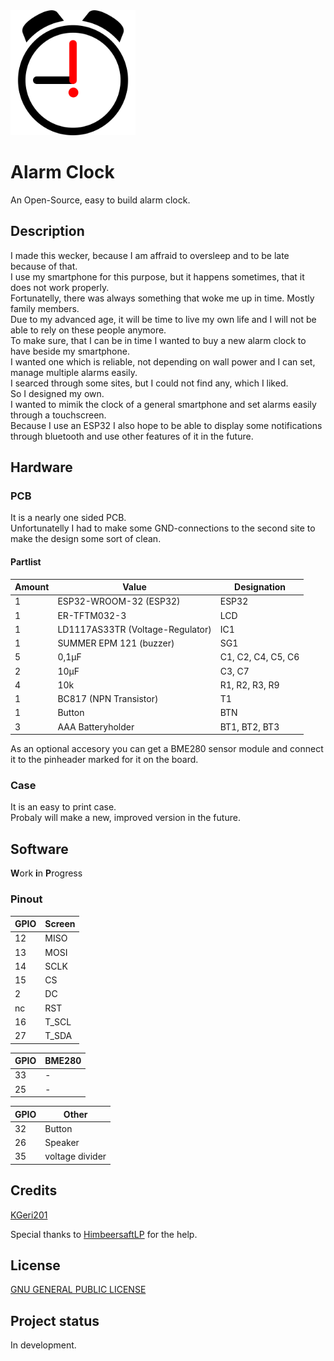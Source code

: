 <img src="AlarmClock.svg" alt="alarm clock" height="200"/>

# Alarm Clock
An Open-Source, easy to build alarm clock.

## Description
I made this wecker, because I am affraid to oversleep and to be late because of that.  
I use my smartphone for this purpose, but it happens sometimes, that it does not work properly.  
Fortunatelly, there was always something that woke me up in time. Mostly family members.  
Due to my advanced age, it will be time to live my own life and I will not be able to rely on these people anymore.  
To make sure, that I can be in time I wanted to buy a new alarm clock to have beside my smartphone.  
I wanted one which is reliable, not depending on wall power and I can set, manage multiple alarms easily.  
I searced through some sites, but I could not find any, which I liked.  
So I designed my own.  
I wanted to mimik the clock of a general smartphone and set alarms easily through a touchscreen.  
Because I use an ESP32 I also hope to be able to display some notifications through bluetooth and use other features of it in the future.   

## Hardware
### PCB
It is a nearly one sided PCB.   
Unfortunatelly I had to make some GND-connections to the second site to make the design some sort of clean.  

#### Partlist  
|Amount | Value | Designation
|-|-|-
| 1 | ESP32-WROOM-32 (ESP32) | ESP32 
| 1 | ER-TFTM032-3 | LCD 
| 1 | LD1117AS33TR (Voltage-Regulator) | IC1 
| 1 | SUMMER EPM 121 (buzzer) | SG1 
| 5 | 0,1µF | C1, C2, C4, C5, C6 
| 2 | 10µF | C3, C7 
| 4 | 10k | R1, R2, R3, R9 
| 1 | BC817 (NPN Transistor) | T1 
| 1 | Button | BTN 
| 3 | AAA Batteryholder | BT1, BT2, BT3  

As an optional accesory you can get a BME280 sensor module and connect it to the pinheader marked for it on the board.

### Case
It is an easy to print case.  
Probaly will make a new, improved version in the future.

## Software
**W**ork **i**n **P**rogress

### Pinout
|GPIO | Screen
|-|-
| 12 | MISO
| 13 | MOSI
| 14 | SCLK
| 15 | CS
| 2 | DC
| nc | RST
| 16 | T_SCL
| 27 | T_SDA

|GPIO | BME280
|-|-
|33|-
|25|-

|GPIO | Other
|-|-
|32| Button
|26| Speaker
|35| voltage divider

## Credits
[KGeri201](https://github.com/KGeri201)

Special thanks to [HimbeersaftLP](https://github.com/HimbeersaftLP) for the help.

## License
[GNU GENERAL PUBLIC LICENSE](LICENSE)

## Project status
In development.
